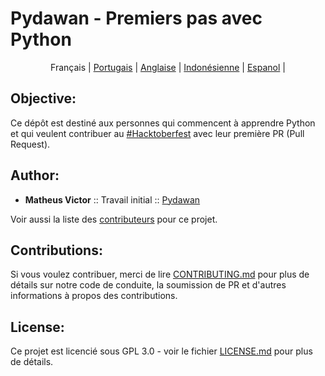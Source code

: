 # Pydawan - Premiers pas avec Python

<p align="center">
  <span>Français</span> |
  <a href="https://github.com/matheusvictor/Pydawan#pydawan---iniciando-no-python">Portugais</a> |
  <a href="lang/english#pydawan---getting-started-with-python">Anglaise</a> |
  <a href="lang/indonesian/README.md#pydawan---memulai-dengan-python">Indonésienne</a> |
  <a href="lang/spanish#pydawan---comenzando-con-python">Espanol</a> |
</p>

## Objective:

Ce dépôt est destiné aux personnes qui commencent à apprendre Python et qui veulent
contribuer au [#Hacktoberfest](https://hacktoberfest.digitalocean.com/) avec leur première PR (Pull Request).

## Author:

* **Matheus Victor** :: Travail initial :: [Pydawan](https://github.com/matheusvictor/Pydawan)

Voir aussi la liste des [contributeurs](https://github.com/matheusvictor/Pydawan/graphs/contributors) pour ce projet.

## Contributions:

Si vous voulez contribuer, merci de lire [CONTRIBUTING.md](https://github.com/matheusvictor/Pydawan/blob/master/CONTRIBUTING.md) pour plus de détails sur notre code de conduite, la soumission de PR et d'autres informations à propos des contributions.

## License:

Ce projet est licencié  sous GPL 3.0 - voir le fichier [LICENSE.md](https://github.com/matheusvictor/Pydawan/blob/master/LICENSE) pour plus de détails.
